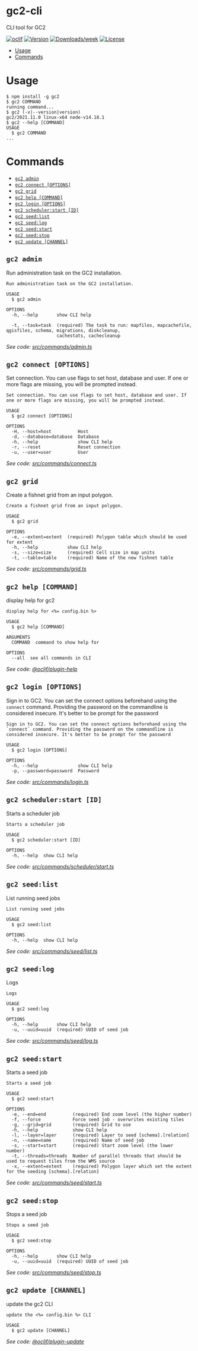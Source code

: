 gc2-cli
=======

CLI tool for GC2

[![oclif](https://img.shields.io/badge/cli-oclif-brightgreen.svg)](https://oclif.io)
[![Version](https://img.shields.io/npm/v/gc2-cli.svg)](https://npmjs.org/package/gc2-cli)
[![Downloads/week](https://img.shields.io/npm/dw/gc2-cli.svg)](https://npmjs.org/package/gc2-cli)
[![License](https://img.shields.io/npm/l/gc2-cli.svg)](https://github.com/mapcentia/gc2-cli/blob/master/package.json)

<!-- toc -->
* [Usage](#usage)
* [Commands](#commands)
<!-- tocstop -->
# Usage
<!-- usage -->
```sh-session
$ npm install -g gc2
$ gc2 COMMAND
running command...
$ gc2 (-v|--version|version)
gc2/2021.11.0 linux-x64 node-v14.18.1
$ gc2 --help [COMMAND]
USAGE
  $ gc2 COMMAND
...
```
<!-- usagestop -->
# Commands
<!-- commands -->
* [`gc2 admin`](#gc2-admin)
* [`gc2 connect [OPTIONS]`](#gc2-connect-options)
* [`gc2 grid`](#gc2-grid)
* [`gc2 help [COMMAND]`](#gc2-help-command)
* [`gc2 login [OPTIONS]`](#gc2-login-options)
* [`gc2 scheduler:start [ID]`](#gc2-schedulerstart-id)
* [`gc2 seed:list`](#gc2-seedlist)
* [`gc2 seed:log`](#gc2-seedlog)
* [`gc2 seed:start`](#gc2-seedstart)
* [`gc2 seed:stop`](#gc2-seedstop)
* [`gc2 update [CHANNEL]`](#gc2-update-channel)

## `gc2 admin`

Run administration task on the GC2 installation.

```
Run administration task on the GC2 installation.

USAGE
  $ gc2 admin

OPTIONS
  -h, --help       show CLI help

  -t, --task=task  (required) The task to run: mapfiles, mapcachefile, qgisfiles, schema, migrations, diskcleanup,
                   cachestats, cachecleanup
```

_See code: [src/commands/admin.ts](https://github.com/mapcentia/gc2-cli/blob/v2021.11.0/src/commands/admin.ts)_

## `gc2 connect [OPTIONS]`

Set connection. You can use flags to set host, database and user. If one or more flags are missing, you will be prompted instead.

```
Set connection. You can use flags to set host, database and user. If one or more flags are missing, you will be prompted instead.

USAGE
  $ gc2 connect [OPTIONS]

OPTIONS
  -H, --host=host          Host
  -d, --database=database  Database
  -h, --help               show CLI help
  -r, --reset              Reset connection
  -u, --user=user          User
```

_See code: [src/commands/connect.ts](https://github.com/mapcentia/gc2-cli/blob/v2021.11.0/src/commands/connect.ts)_

## `gc2 grid`

Create a fishnet grid from an input polygon.

```
Create a fishnet grid from an input polygon.

USAGE
  $ gc2 grid

OPTIONS
  -e, --extent=extent  (required) Polygon table which should be used for extent
  -h, --help           show CLI help
  -s, --size=size      (required) Cell size in map units
  -t, --table=table    (required) Name of the new fishnet table
```

_See code: [src/commands/grid.ts](https://github.com/mapcentia/gc2-cli/blob/v2021.11.0/src/commands/grid.ts)_

## `gc2 help [COMMAND]`

display help for gc2

```
display help for <%= config.bin %>

USAGE
  $ gc2 help [COMMAND]

ARGUMENTS
  COMMAND  command to show help for

OPTIONS
  --all  see all commands in CLI
```

_See code: [@oclif/plugin-help](https://github.com/oclif/plugin-help/blob/v2.2.3/src/commands/help.ts)_

## `gc2 login [OPTIONS]`

Sign in to GC2. You can set the connect options beforehand using the `connect` command. Providing the password on the commandline is considered insecure. It's better to be prompt for the password

```
Sign in to GC2. You can set the connect options beforehand using the `connect` command. Providing the password on the commandline is considered insecure. It's better to be prompt for the password

USAGE
  $ gc2 login [OPTIONS]

OPTIONS
  -h, --help               show CLI help
  -p, --password=password  Password
```

_See code: [src/commands/login.ts](https://github.com/mapcentia/gc2-cli/blob/v2021.11.0/src/commands/login.ts)_

## `gc2 scheduler:start [ID]`

Starts a scheduler job

```
Starts a scheduler job

USAGE
  $ gc2 scheduler:start [ID]

OPTIONS
  -h, --help  show CLI help
```

_See code: [src/commands/scheduler/start.ts](https://github.com/mapcentia/gc2-cli/blob/v2021.11.0/src/commands/scheduler/start.ts)_

## `gc2 seed:list`

List running seed jobs

```
List running seed jobs

USAGE
  $ gc2 seed:list

OPTIONS
  -h, --help  show CLI help
```

_See code: [src/commands/seed/list.ts](https://github.com/mapcentia/gc2-cli/blob/v2021.11.0/src/commands/seed/list.ts)_

## `gc2 seed:log`

Logs

```
Logs

USAGE
  $ gc2 seed:log

OPTIONS
  -h, --help       show CLI help
  -u, --uuid=uuid  (required) UUID of seed job
```

_See code: [src/commands/seed/log.ts](https://github.com/mapcentia/gc2-cli/blob/v2021.11.0/src/commands/seed/log.ts)_

## `gc2 seed:start`

Starts a seed job

```
Starts a seed job

USAGE
  $ gc2 seed:start

OPTIONS
  -e, --end=end          (required) End zoom level (the higher number)
  -f, --force            Force seed job - overwrites existing tiles
  -g, --grid=grid        (required) Grid to use
  -h, --help             show CLI help
  -l, --layer=layer      (required) Layer to seed [schema].[relation]
  -n, --name=name        (required) Name of seed job
  -s, --start=start      (required) Start zoom level (the lower number)
  -t, --threads=threads  Number of parallel threads that should be used to request tiles from the WMS source
  -x, --extent=extent    (required) Polygon layer which set the extent for the seeding [schema].[relation]
```

_See code: [src/commands/seed/start.ts](https://github.com/mapcentia/gc2-cli/blob/v2021.11.0/src/commands/seed/start.ts)_

## `gc2 seed:stop`

Stops a seed job

```
Stops a seed job

USAGE
  $ gc2 seed:stop

OPTIONS
  -h, --help       show CLI help
  -u, --uuid=uuid  (required) UUID of seed job
```

_See code: [src/commands/seed/stop.ts](https://github.com/mapcentia/gc2-cli/blob/v2021.11.0/src/commands/seed/stop.ts)_

## `gc2 update [CHANNEL]`

update the gc2 CLI

```
update the <%= config.bin %> CLI

USAGE
  $ gc2 update [CHANNEL]
```

_See code: [@oclif/plugin-update](https://github.com/oclif/plugin-update/blob/v1.3.10/src/commands/update.ts)_
<!-- commandsstop -->
